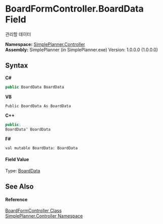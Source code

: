 # BoardFormController.BoardData Field
 

관리할 데이터

**Namespace:**&nbsp;<a href="01d1c102-1b5b-fcaa-2bc2-68487aa1825b">SimplePlanner.Controller</a><br />**Assembly:**&nbsp;SimplePlanner (in SimplePlanner.exe) Version: 1.0.0.0 (1.0.0.0)

## Syntax

**C#**<br />
``` C#
public BoardData BoardData
```

**VB**<br />
``` VB
Public BoardData As BoardData
```

**C++**<br />
``` C++
public:
BoardData^ BoardData
```

**F#**<br />
``` F#
val mutable BoardData: BoardData
```


#### Field Value
Type: <a href="7d071be6-9c45-9a7e-1fc5-2bf38c487a30">BoardData</a>

## See Also


#### Reference
<a href="c26305b8-c25d-4ff7-18c3-6b6c9ac767f3">BoardFormController Class</a><br /><a href="01d1c102-1b5b-fcaa-2bc2-68487aa1825b">SimplePlanner.Controller Namespace</a><br />